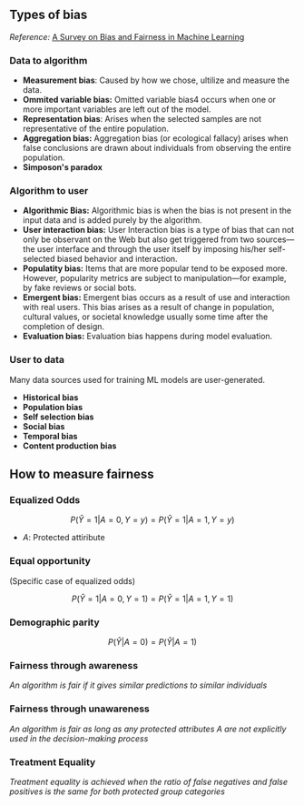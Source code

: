 ## Types of bias

*Reference:* [A Survey on Bias and Fairness in Machine Learning](https://arxiv.org/pdf/1908.09635.pdf)

### Data to algorithm

- **Measurement bias**: Caused by how we chose, ultilize and measure the data.
- **Ommited variable bias:** Omitted variable bias4 occurs when one or more important variables are left out of the model.
- **Representation bias**: Arises when the selected samples are not representative of the entire population.
- **Aggregation bias:** Aggregation bias (or ecological fallacy) arises when false conclusions are drawn about individuals from observing the entire population.
- **Simposon's paradox**

### Algorithm to user

- **Algorithmic Bias:** Algorithmic bias is when the bias is not present in the input data and is added purely by the algorithm.
- **User interaction bias:** User Interaction bias is a type of bias that can not only be observant on the Web but also get triggered from two sources—the user interface and through the user itself by imposing his/her self-selected biased behavior and interaction.
- **Populatity bias:** Items that are more popular tend to be exposed more. However, popularity metrics are subject to manipulation—for example, by fake reviews or social bots.
- **Emergent bias:** Emergent bias occurs as a result of use and interaction with real users. This bias arises as a result of change in population, cultural values, or societal knowledge usually some time after the completion of design.
- **Evaluation bias:** Evaluation bias happens during model evaluation.

### User to data

Many data sources used for training ML models are user-generated.

- **Historical bias**
- **Population bias**
- **Self selection bias**
- **Social bias**
- **Temporal bias**
- **Content production bias**

## How to measure fairness

### Equalized Odds

$$
P(\hat{Y}=1|A=0,Y=y) = P(\hat{Y}=1|A=1,Y=y)
$$

- $A$: Protected attiribute

### Equal opportunity

(Specific case of equalized odds)

$$
P(\hat{Y}=1|A=0,Y=1) = P(\hat{Y}=1|A=1,Y=1)
$$

### Demographic parity

$$
P(\hat{Y}|A=0) = P(\hat{Y}|A=1)
$$

### Fairness through awareness

*An algorithm is fair if it gives similar predictions to similar individuals*

### Fairness through unawareness

*An algorithm is fair as long as any protected attributes A are not explicitly used in the decision-making process*

### Treatment Equality

*Treatment equality is achieved when the ratio of false negatives and false positives is the same for both protected group categories*
